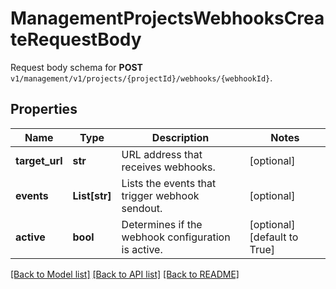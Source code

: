 # ManagementProjectsWebhooksCreateRequestBody

Request body schema for **POST** `v1/management/v1/projects/{projectId}/webhooks/{webhookId}`.

## Properties

Name | Type | Description | Notes
------------ | ------------- | ------------- | -------------
**target_url** | **str** | URL address that receives webhooks. | [optional] 
**events** | **List[str]** | Lists the events that trigger webhook sendout. | [optional] 
**active** | **bool** | Determines if the webhook configuration is active. | [optional] [default to True]

[[Back to Model list]](../README.md#documentation-for-models) [[Back to API list]](../README.md#documentation-for-api-endpoints) [[Back to README]](../README.md)


